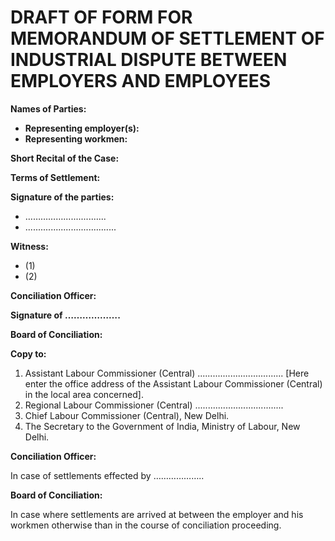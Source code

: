 # **DRAFT OF FORM FOR MEMORANDUM OF SETTLEMENT OF INDUSTRIAL DISPUTE BETWEEN EMPLOYERS AND EMPLOYEES**

**Names of Parties:**

- **Representing employer(s):**
- **Representing workmen:**

**Short Recital of the Case:**

**Terms of Settlement:**

**Signature of the parties:**

- …………….................
- ....................................

**Witness:**

- (1)
- (2)

**Conciliation Officer:**

**Signature of ……………….**

**Board of Conciliation:**

**Copy to:**

1. Assistant Labour Commissioner (Central) .................................. [Here enter the office address of the Assistant Labour Commissioner (Central) in the local area concerned].
2. Regional Labour Commissioner (Central) ...................................
3. Chief Labour Commissioner (Central), New Delhi.
4. The Secretary to the Government of India, Ministry of Labour, New Delhi.

**Conciliation Officer:**

In case of settlements effected by ………………..

**Board of Conciliation:**

In case where settlements are arrived at between the employer and his workmen otherwise than in the course of conciliation proceeding.

